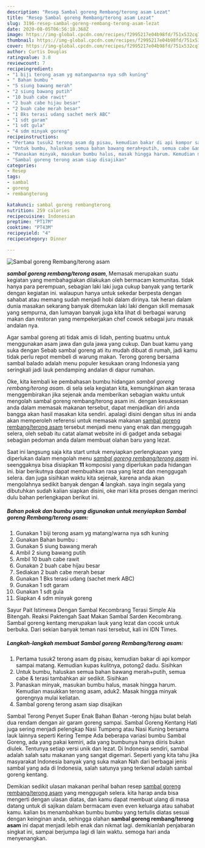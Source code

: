 ```yaml
---
description: "Resep Sambal goreng Rembang/terong asam Lezat"
title: "Resep Sambal goreng Rembang/terong asam Lezat"
slug: 3196-resep-sambal-goreng-rembang-terong-asam-lezat
date: 2020-08-05T06:56:18.368Z
image: https://img-global.cpcdn.com/recipes/f2995217e04b98fd/751x532cq70/sambal-goreng-rembangterong-asam-foto-resep-utama.jpg
thumbnail: https://img-global.cpcdn.com/recipes/f2995217e04b98fd/751x532cq70/sambal-goreng-rembangterong-asam-foto-resep-utama.jpg
cover: https://img-global.cpcdn.com/recipes/f2995217e04b98fd/751x532cq70/sambal-goreng-rembangterong-asam-foto-resep-utama.jpg
author: Curtis Douglas
ratingvalue: 3.8
reviewcount: 7
recipeingredient:
- "1 biji terong asam yg matangwarna nya sdh kuning"
- " Bahan bumbu "
- "5 siung bawang merah"
- "2 siung bawang putih"
- "10 buah cabe rawit"
- "2 buah cabe hijau besar"
- "2 buah cabe merah besar"
- "1 Bks terasi udang sachet merk ABC"
- "1 sdt garam"
- "1 sdt gula"
- "4 sdm minyak goreng"
recipeinstructions:
- "Pertama tusuk2 terong asam dg pisau, kemudian bakar di api kompor sampai matang. Kemudian kupas kulitnya, potong2 dadu. Sisihkan"
- "Untuk bumbu, haluskan semua bahan bawang merah+putih, semua cabe &amp; terasi tambahkan air sedikit. Sisihkan"
- "Panaskan minyak, masukan bumbu halus, masak hingga harum. Kemudian masukkan terong asam, aduk2. Masak hingga minyak gorengnya mulai keliatan."
- "Sambal goreng terong asam siap disajikan"
categories:
- Resep
tags:
- sambal
- goreng
- rembangterong

katakunci: sambal goreng rembangterong 
nutrition: 259 calories
recipecuisine: Indonesian
preptime: "PT17M"
cooktime: "PT43M"
recipeyield: "4"
recipecategory: Dinner

---
```



![Sambal goreng Rembang/terong asam](https://img-global.cpcdn.com/recipes/f2995217e04b98fd/751x532cq70/sambal-goreng-rembangterong-asam-foto-resep-utama.jpg)

<b><i>sambal goreng rembang/terong asam</i></b>, Memasak merupakan suatu kegiatan yang membahagiakan dilakukan oleh bermacam komunitas. tidak hanya para perempuan, sebagian laki laki juga cukup banyak yang tertarik dengan kegiatan ini. walaupun hanya untuk sekedar berpesta dengan sahabat atau memang sudah menjadi hobi dalam dirinya. tak heran dalam dunia masakan sekarang banyak ditemukan laki laki dengan skill memasak yang sempurna, dan lumayan banyak juga kita lihat di berbagai warung makan dan restoran yang mempekerjakan chef cowok sebagai juru masak andalan nya.

Agar sambal goreng ati tidak amis di lidah, penting buatmu untuk menggunakan asam jawa dan gula jawa yang cukup. Dan buat kamu yang suka dengan Sebab sambal goreng ati itu mudah dibuat di rumah, jadi kamu tidak perlu repot membeli di warung makan. Terong goreng bersama sambal balado adalah menu populer kesukaan orang Indonesia yang seringkali jadi lauk pendamping andalan di dapur rumahan.

Oke, kita kembali ke pembahasan bumbu hidangan <i>sambal goreng rembang/terong asam</i>. di sela sela kegiatan kita, kemungkinan akan terasa menggembirakan jika sejenak anda memberikan sebagian waktu untuk mengolah sambal goreng rembang/terong asam ini. dengan kesuksesan anda dalam memasak makanan tersebut, dapat menjadikan diri anda bangga akan hasil masakan kita sendiri. apalagi disini dengan situs ini anda akan memperoleh referensi untuk memasak makanan <u>sambal goreng rembang/terong asam</u> tersebut menjadi menu yang enak dan menggugah selera, oleh sebab itu catat alamat website ini di gadget anda sebagai sebagian pedoman anda dalam membuat olahan baru yang lezat.


Saat ini langsung saja kita start untuk menyiapkan perlengkapan yang diperlukan dalam mengolah menu <u><i>sambal goreng rembang/terong asam</i></u> ini. seenggaknya bisa disiapkan <b>11</b> komposisi yang diperlukan pada hidangan ini. biar berikutnya dapat membuahkan rasa yang lezat dan menggugah selera. dan juga sisihkan waktu kita sejenak, karena anda akan mengolahnya sedikit banyak dengan <b>4</b> langkah. saya ingin segala yang dibutuhkan sudah kalian siapkan disini, oke mari kita proses dengan merinci dulu bahan perlengkapan berikut ini.

<!--inarticleads1-->

##### Bahan pokok dan bumbu yang digunakan untuk menyiapkan Sambal goreng Rembang/terong asam:

1. Gunakan 1 biji terong asam yg matang/warna nya sdh kuning
1. Gunakan  Bahan bumbu :
1. Gunakan 5 siung bawang merah
1. Ambil 2 siung bawang putih
1. Ambil 10 buah cabe rawit
1. Gunakan 2 buah cabe hijau besar
1. Sediakan 2 buah cabe merah besar
1. Gunakan 1 Bks terasi udang (sachet merk ABC)
1. Gunakan 1 sdt garam
1. Gunakan 1 sdt gula
1. Siapkan 4 sdm minyak goreng


Sayur Pait Istimewa Dengan Sambal Kecombrang Terasi Simple Ala Bitengah. Reaksi Paktengah Saat Makan Sambal Sarden Kecombrang. Sambal goreng kentang merupakan lauk yang lezat dan cocok untuk berbuka. Dari sekian banyak teman nasi tersebut, kali ini IDN Times. 

<!--inarticleads2-->

##### Langkah-langkah membuat Sambal goreng Rembang/terong asam:

1. Pertama tusuk2 terong asam dg pisau, kemudian bakar di api kompor sampai matang. Kemudian kupas kulitnya, potong2 dadu. Sisihkan
1. Untuk bumbu, haluskan semua bahan bawang merah+putih, semua cabe &amp; terasi tambahkan air sedikit. Sisihkan
1. Panaskan minyak, masukan bumbu halus, masak hingga harum. Kemudian masukkan terong asam, aduk2. Masak hingga minyak gorengnya mulai keliatan.
1. Sambal goreng terong asam siap disajikan


Sambal Terong Penyet Super Enak Bahan Bahan -terong hijau bulat belah dua rendam dengan air garam goreng sampai. Sambal Goreng Kentang Hati juga sering menjadi pelengkap Nasi Tumpeng atau Nasi Kuning bersama lauk lainnya seperti Kering Tempe Ada beberapa variasi bumbu Sambal Goreng, ada yang pakai kemiri, ada yang bumbunya hanya diiris bukan diulek. Tentunya setiap versi unik dan lezat. Di Indonesia sendiri, sambal adalah salah satu makanan yang sangat digemari. Seperti yang kita tahu jika masyarakat Indonesia banyak yang suka makan Nah dari berbagai jenis sambal yang ada di Indonesia, salah satunya yang terkenal adalah sambal goreng kentang. 

Demikian sedikit ulasan makanan perihal bahan resep <u>sambal goreng rembang/terong asam</u> yang menggugah selera. kita harap anda bisa mengerti dengan ulasan diatas, dan kamu dapat membuat ulang di masa datang untuk di sajikan dalam bermacam even even keluarga atau sahabat kamu. kalian bs menambahkan bumbu bumbu yang tertulis diatas sesuai dengan keinginan anda, sehingga olahan <b>sambal goreng rembang/terong asam</b> ini dapat menjadi lebih enak dan nikmat lagi. demikianlah penjabaran singkat ini, sampai berjumpa lagi di lain waktu. semoga hari anda menyenangkan.
